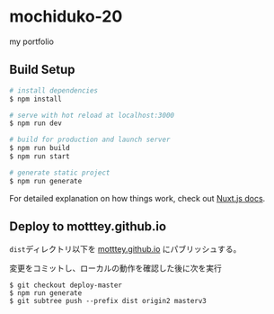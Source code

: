 # mochiduko-20

my portfolio

## Build Setup

```bash
# install dependencies
$ npm install

# serve with hot reload at localhost:3000
$ npm run dev

# build for production and launch server
$ npm run build
$ npm run start

# generate static project
$ npm run generate
```

For detailed explanation on how things work, check out [Nuxt.js docs](https://nuxtjs.org).

## Deploy to motttey.github.io
`dist`ディレクトリ以下を [motttey.github.io](https://motttey.github.io/) にパブリッシュする。

変更をコミットし、ローカルの動作を確認した後に次を実行
```
$ git checkout deploy-master
$ npm run generate
$ git subtree push --prefix dist origin2 masterv3
```
